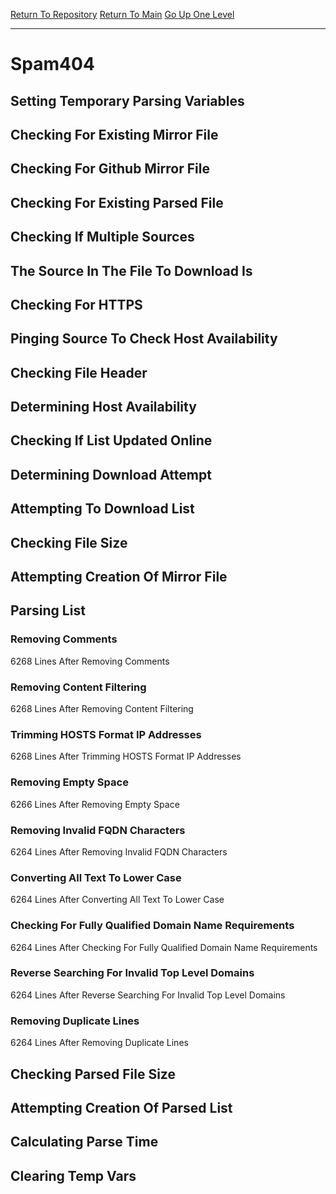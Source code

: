 [Return To Repository](https://github.com/deathbybandaid/piholeparser/)
[Return To Main](https://github.com/deathbybandaid/piholeparser/blob/master/RecentRunLogs/Mainlog.md)
[Go Up One Level](https://github.com/deathbybandaid/piholeparser/blob/master/RecentRunLogs/TopLevelScripts/30-Processing-Blacklists.md)
____________________________________
# Spam404
## Setting Temporary Parsing Variables
## Checking For Existing Mirror File
## Checking For Github Mirror File
## Checking For Existing Parsed File
## Checking If Multiple Sources
## The Source In The File To Download Is
## Checking For HTTPS
## Pinging Source To Check Host Availability
## Checking File Header
## Determining Host Availability
## Checking If List Updated Online
## Determining Download Attempt
## Attempting To Download List
## Checking File Size
## Attempting Creation Of Mirror File
## Parsing List
### Removing Comments
6268 Lines After Removing Comments
### Removing Content Filtering
6268 Lines After Removing Content Filtering
### Trimming HOSTS Format IP Addresses
6268 Lines After Trimming HOSTS Format IP Addresses
### Removing Empty Space
6266 Lines After Removing Empty Space
### Removing Invalid FQDN Characters
6264 Lines After Removing Invalid FQDN Characters
### Converting All Text To Lower Case
6264 Lines After Converting All Text To Lower Case
### Checking For Fully Qualified Domain Name Requirements
6264 Lines After Checking For Fully Qualified Domain Name Requirements
### Reverse Searching For Invalid Top Level Domains
6264 Lines After Reverse Searching For Invalid Top Level Domains
### Removing Duplicate Lines
6264 Lines After Removing Duplicate Lines
## Checking Parsed File Size
## Attempting Creation Of Parsed List
## Calculating Parse Time
## Clearing Temp Vars
